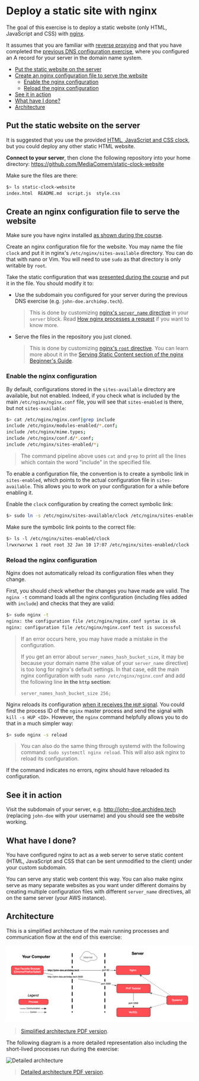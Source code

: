 # Deploy a static site with nginx

The goal of this exercise is to deploy a static website (only HTML, JavaScript
and CSS) with [nginx][nginx].

It assumes that you are familiar with [reverse proxying][slides] and that you
have completed the [previous DNS configuration exercise][previous-ex], where you
configured an A record for your server in the domain name system.

<!-- START doctoc generated TOC please keep comment here to allow auto update -->
<!-- DON'T EDIT THIS SECTION, INSTEAD RE-RUN doctoc TO UPDATE -->

- [Put the static website on the server](#put-the-static-website-on-the-server)
- [Create an nginx configuration file to serve the website](#create-an-nginx-configuration-file-to-serve-the-website)
  - [Enable the nginx configuration](#enable-the-nginx-configuration)
  - [Reload the nginx configuration](#reload-the-nginx-configuration)
- [See it in action](#see-it-in-action)
- [What have I done?](#what-have-i-done)
- [Architecture](#architecture)

<!-- END doctoc generated TOC please keep comment here to allow auto update -->



## Put the static website on the server

It is suggested that you use the provided [HTML, JavaScript and CSS
clock][repo], but you could deploy any other static HTML website.

**Connect to your server**, then clone the following repository into your home
directory: https://github.com/MediaComem/static-clock-website

Make sure the files are there:

```bash
$> ls static-clock-website
index.html  README.md  script.js  style.css
```



## Create an nginx configuration file to serve the website

Make sure you have nginx installed [as shown during the course][nginx-install].

Create an nginx configuration file for the website. You may name the file
`clock` and put it in nginx's `/etc/nginx/sites-available` directory. You can do
that with nano or Vim. You will need to use `sudo` as that directory is only
writable by `root`.

Take the static configuration that was [presented during the
course][nginx-static-conf] and put it in the file. You should modify it to:

* Use the subdomain you configured for your server during the previous DNS
  exercise (e.g. `john-doe.archidep.tech`).

  > This is done by customizing [nginx's `server_name`
  > directive](http://nginx.org/en/docs/http/server_names.html) in your `server`
  > block. Read [How nginx processes a
  > request](http://nginx.org/en/docs/http/request_processing.html) if you want
  > to know more.
* Serve the files in the repository you just cloned.

  > This is done by customizing [nginx's `root`
  > directive](http://nginx.org/en/docs/http/ngx_http_core_module.html#root).
  > You can learn more about it in the [Serving Static Content section of the
  > nginx Beginner's
  > Guide](http://nginx.org/en/docs/beginners_guide.html#static).

### Enable the nginx configuration

By default, configurations stored in the `sites-available` directory are
available, but not enabled. Indeed, if you check what is included by the main
`/etc/nginx/nginx.conf` file, you will see that `sites-enabled` is there, but
not `sites-available`:

```bash
$> cat /etc/nginx/nginx.conf|grep include
include /etc/nginx/modules-enabled/*.conf;
include /etc/nginx/mime.types;
include /etc/nginx/conf.d/*.conf;
include /etc/nginx/sites-enabled/*;
```

> The command pipeline above uses `cat` and `grep` to print all the lines which
> contain the word "include" in the specified file.

To enable a configuration file, the convention is to create a symbolic link in
`sites-enabled`, which points to the actual configuration file in
`sites-available`. This allows you to work on your configuration for a while
before enabling it.

Enable the `clock` configuration by creating the correct symbolic link:

```bash
$> sudo ln -s /etc/nginx/sites-available/clock /etc/nginx/sites-enabled/clock
```

Make sure the symbolic link points to the correct file:

```bash
$> ls -l /etc/nginx/sites-enabled/clock
lrwxrwxrwx 1 root root 32 Jan 10 17:07 /etc/nginx/sites-enabled/clock -> /etc/nginx/sites-available/clock
```

### Reload the nginx configuration

Nginx does not automatically reload its configuration files when they change.

First, you should check whether the changes you have made are valid. The `nginx
-t` command loads all the nginx configuration (including files added with
`include`) and checks that they are valid:

```bash
$> sudo nginx -t
nginx: the configuration file /etc/nginx/nginx.conf syntax is ok
nginx: configuration file /etc/nginx/nginx.conf test is successful
```

> If an error occurs here, you may have made a mistake in the configuration.
>
> If you get an error about `server_names_hash_bucket_size`, it may be because
> your domain name (the value of your `server_name` directive) is too long for
> nginx's default settings. In that case, edit the main nginx configuration with
> `sudo nano /etc/nginx/nginx.conf` and add the following line **in the `http`
> section**:
>
>     server_names_hash_bucket_size 256;

Nginx reloads its configuration [when it receives the `HUP`
signal][nginx-signals]. You could find the process ID of the `nginx` master
process and send the signal with `kill -s HUP <ID>`. However, the `nginx`
command helpfully allows you to do that in a much simpler way:

```bash
$> sudo nginx -s reload
```

> You can also do the same thing through systemd with the following command:
> `sudo systemctl nginx reload`. This will also ask nginx to reload its
> configuration.

If the command indicates no errors, nginx should have reloaded its
configuration.



## See it in action

Visit the subdomain of your server, e.g. http://john-doe.archidep.tech
(replacing `john-doe` with your username) and you should see the website
working.



## What have I done?

You have configured nginx to act as a web server to serve static content (HTML,
JavaScript and CSS that can be sent unmodified to the client) under your custom
subdomain.

You can serve any static web content this way. You can also make nginx serve as
many separate websites as you want under different domains by creating multiple
configuration files with different `server_name` directives, all on the same
server (your AWS instance).



## Architecture

This is a simplified architecture of the main running processes and
communication flow at the end of this exercise:

![Simplified architecture](nginx-static-deployment-simplified.png)

> [Simplified architecture PDF version](nginx-static-deployment-simplified.pdf).

The following diagram is a more detailed representation also including the
short-lived processes run during the exercise:

![Detailed architecture](nginx-static-deployment.png)

> [Detailed architecture PDF version](nginx-static-deployment.pdf).



[nginx]: http://nginx.org/
[nginx-install]: https://mediacomem.github.io/comem-archidep/2022-2023/subjects/reverse-proxy/?home=MediaComem%2Fcomem-archidep%23readme#18
[nginx-signals]: http://nginx.org/en/docs/control.html
[nginx-static]: https://docs.nginx.com/nginx/admin-guide/web-server/serving-static-content/
[nginx-static-conf]: https://mediacomem.github.io/comem-archidep/2022-2023/subjects/reverse-proxy/?home=MediaComem%2Fcomem-archidep%23readme#28
[previous-ex]: dns-configuration.md
[repo]: https://github.com/MediaComem/static-clock-website
[slides]: https://mediacomem.github.io/comem-archidep/2022-2023/subjects/reverse-proxy/?home=MediaComem%2Fcomem-archidep%23readme#1
